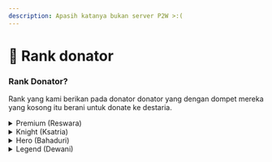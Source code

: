 ```yaml
---
description: Apasih katanya bukan server P2W >:(
---
```


# 🤑 Rank donator

### Rank Donator?

Rank yang kami berikan pada donator donator yang dengan dompet mereka yang kosong itu berani untuk donate ke destaria.



<details>

<summary>Premium (Reswara)</summary>

Rank Premium atau juga di Season 2 ini disebut "Reswara", Rank premium ini bisa didapatkan Lewat Giveaway atau Event, Rank premium juga bisa mengakses 2 Endervault, Rank premium juga bisa mengendarai Mob Mob seperti Sapi Kambing DLL, dan juga memiliki waktu terbang tidak terbatas. <mark style="color:blue;">**(Klik kanan untuk mengendarai mob)**</mark>

</details>

<details>

<summary>Knight (Ksatria)</summary>

Knight atau juga di Season 2 ini disebut "Ksatria", Dengan rank ini kamu bisa mengakses 3 EnderVault! Kamu juga bisa mengakses Anvil, Crafting table dan Enchantment table dari mana saja menggunakan Command! <mark style="color:blue;">**\[/Anvil] \[/Craft]**</mark>

</details>

<details>

<summary>Hero (Bahaduri)</summary>

Rank Hero atau juga di Season 2 ini disebut "Bahaduri", dengan rank ini kamu bisa menciptakan BigDoors yang lebih keren dari sebelumnya, Selain itu kamu juga akan bisa mengakses 5 EnderVaults! <mark style="color:green;">**(Kits dari rank ini juga lumayan)**</mark>

</details>

<details>

<summary>Legend (Dewani)</summary>

Rank Legend atau di Season 2 ini disebut "Dewani", Dengan rank legend ini kamu bisa mengakses 7 EnderVault. (Gtw Worth it atau enggak ;v)

</details>
